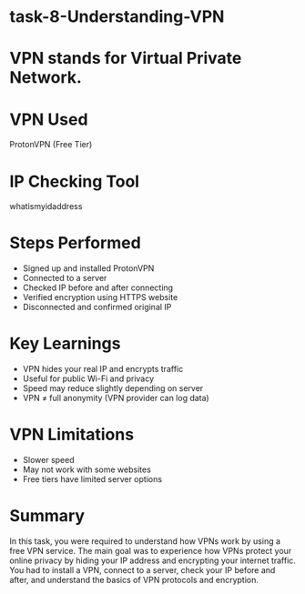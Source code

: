# task-8-Understanding-VPN
# VPN stands for Virtual Private Network.

# VPN Used
ProtonVPN (Free Tier)

# IP Checking Tool
whatismyidaddress

# Steps Performed
- Signed up and installed ProtonVPN
- Connected to a server 
- Checked IP before and after connecting
- Verified encryption using HTTPS website
- Disconnected and confirmed original IP

# Key Learnings
- VPN hides your real IP and encrypts traffic
- Useful for public Wi-Fi and privacy
- Speed may reduce slightly depending on server
- VPN ≠ full anonymity (VPN provider can log data)

# VPN Limitations
- Slower speed
- May not work with some websites
- Free tiers have limited server options

# Summary
In this task, you were required to understand how VPNs work by using a free VPN service.
The main goal was to experience how VPNs protect your online privacy by hiding your IP address and encrypting your internet traffic.
You had to install a VPN, connect to a server, check your IP before and after, and understand the basics of VPN protocols and encryption.
